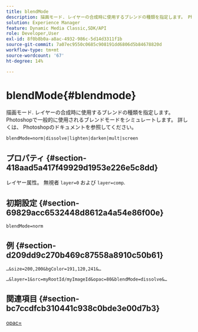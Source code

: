 ```yaml
---
title: blendMode
description: 描画モード. レイヤーの合成時に使用するブレンドの種類を指定します。 Photoshopで一般的に使用されるブレンドモードをシミュレートします。 詳しくは、 Photoshopのドキュメントを参照してください。
solution: Experience Manager
feature: Dynamic Media Classic,SDK/API
role: Developer,User
exl-id: 8f0b8b0a-a8ac-4932-986c-5d14d3311f1b
source-git-commit: 7a07ec9550c0685c908191dd6806d5b84678820d
workflow-type: tm+mt
source-wordcount: '67'
ht-degree: 14%

---
```


# blendMode{#blendmode}

描画モード. レイヤーの合成時に使用するブレンドの種類を指定します。 Photoshopで一般的に使用されるブレンドモードをシミュレートします。 詳しくは、 Photoshopのドキュメントを参照してください。

`blendMode=norm|dissolve|lighten|darken|mult|screen`

## プロパティ {#section-418aad5a417f49929d1953e226e5c8dd}

レイヤー属性。 無視者 `layer=0` および `layer=comp`.

## 初期設定 {#section-69829acc6532448d8612a4a54e86f00e}

`blendMode=norm`

## 例 {#section-d209dd9c270b469c87558a8910c50b61}

`…&size=200,200&bgColor=191,120,241&…`

`…&layer=1&src=myRootId/myImageId&opac=80&blendMode=dissolve&…`

## 関連項目 {#section-bc7ccdfcb310441c938c0bde3e00d7b3}

[opac=](../../../../../is-api/http-ref/image-serving-api-ref/c-http-protocol-reference/c-command-reference/r-opac.md#reference-d2269b51aca34599a08d0a46ee5c27e5)
